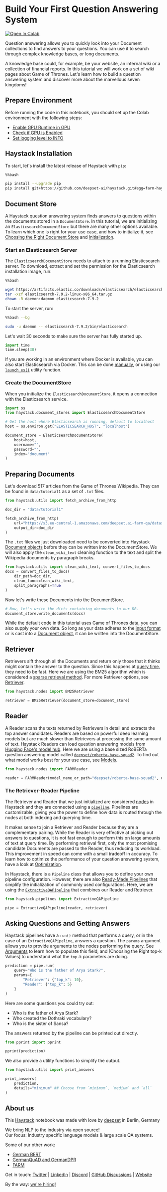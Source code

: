 <!---
title: "Tutorial 1"
metaTitle: "Build Your First QA System"
metaDescription: ""
slug: "/docs/tutorial1"
date: "2020-09-03"
id: "tutorial1md"
--->

# Build Your First Question Answering System

[![Open In Colab](https://colab.research.google.com/assets/colab-badge.svg)](https://colab.research.google.com/github/deepset-ai/haystack-tutorials/blob/main/tutorials/01_Basic_QA_Pipeline.ipynb)

Question answering allows you to quickly look into your Document collections to find answers to your questions. You can use it to search through complex knowledge bases, or long documents.

A knowledge base could, for example, be your website, an internal wiki or a collection of financial reports. In this tutorial we will work on a set of wiki pages about Game of Thrones. Let's learn how to build a question answering system and discover more about the marvellous seven kingdoms!


## Prepare Environment

Before running the code in this notebook, you should set up the Colab environment with the following steps:
- [Enable GPU Runtime in GPU]()
- [Check if GPU is Enabled]()
- [Set logging level to INFO]()


## Haystack Installation

To start, let's install the latest release of Haystack with `pip`:


```bash
%%bash

pip install --upgrade pip
pip install git+https://github.com/deepset-ai/haystack.git#egg=farm-haystack[colab]
```

## Document Store

A Haystack question answering system finds answers to questions within the documents stored in a `DocumentStore`. In this tutorial, we are initializing an `ElasticsearchDocumentStore` but there are many other options available. To learn which one is right for your use case, and how to initialize it, see [Choosing the Right Document Store](https://haystack.deepset.ai/components/document-store#choosing-the-right-document-store) and [Initialization](https://haystack.deepset.ai/components/document-store#initialisation).


### Start an Elasticsearch Server

The `ElasticsearchDocumentStore` needs to attach to a running Elasticsearch server. To download, extract and set the permission for the Elasticsearch installation image, run:


```bash
%%bash

wget https://artifacts.elastic.co/downloads/elasticsearch/elasticsearch-7.9.2-linux-x86_64.tar.gz -q
tar -xzf elasticsearch-7.9.2-linux-x86_64.tar.gz
chown -R daemon:daemon elasticsearch-7.9.2
```

To start the server, run:


```bash
%%bash --bg

sudo -u daemon -- elasticsearch-7.9.2/bin/elasticsearch
```

Let's wait 30 seconds to make sure the server has fully started up.


```python
import time
time.sleep(30)
```

If you are working in an environment where Docker is available, you can also start Elasticsearch via Docker. This can be done [manually](https://haystack.deepset.ai/components/document-store#initialisation), or using our [`launch_es()`]() utility function.

### Create the DocumentStore

When you initialize the `ElasticsearchDocumentStore`, it opens a connection with the Elasticsearch service.


```python
import os
from haystack.document_stores import ElasticsearchDocumentStore

# Get the host where Elasticsearch is running, default to localhost
host = os.environ.get("ELASTICSEARCH_HOST", "localhost")

document_store = ElasticsearchDocumentStore(
    host=host,
    username="",
    password="",
    index="document"
)
```

## Preparing Documents

Let's download 517 articles from the Game of Thrones Wikipedia. They can be found in `data/tutorial1` as a set of `.txt` files.


```python
from haystack.utils import fetch_archive_from_http

doc_dir = "data/tutorial1"

fetch_archive_from_http(
    url="https://s3.eu-central-1.amazonaws.com/deepset.ai-farm-qa/datasets/documents/wiki_gameofthrones_txt1.zip",
    output_dir=doc_dir
)
```

The `.txt` files we just downloaded need to be converted into Haystack [Document objects](https://haystack.deepset.ai/components/documents-answers-labels#document) before they can be written into the DocumentStore. We will also apply the `clean_wiki_text` cleaning function to the text and split the Wikipedia documents by paragraph breaks.


```python
from haystack.utils import clean_wiki_text, convert_files_to_docs
docs = convert_files_to_docs(
    dir_path=doc_dir,
    clean_func=clean_wiki_text,
    split_paragraphs=True
)
```

Now let's write these Documents into the DocumentStore.


```python
# Now, let's write the dicts containing documents to our DB.
document_store.write_documents(docs)
```

While the default code in this tutorial uses Game of Thrones data, you can also supply your own data. So long as your data adheres to the [input format](https://haystack.deepset.ai/components/document-store#input-format) or is cast into a [Document object](https://haystack.deepset.ai/components/documents-answers-labels#document), it can be written into the DocumentStore.

## Retriever

Retrievers sift through all the Documents and return only those that it thinks might contain the answer to the question. Since this happens at [query time](), they need to be fast. Here we are using the BM25 algorithm which is considered a [sparse retrieval method](https://haystack.deepset.ai/pipeline_nodes/retriever#deeper-dive-dense-vs-sparse). For more Retriever options, see [Retriever](https://haystack.deepset.ai/pipeline_nodes/retriever).


```python
from haystack.nodes import BM25Retriever

retriever = BM25Retriever(document_store=document_store)
```

## Reader

A Reader scans the texts returned by Retrievers in detail and extracts the top answer candidates. Readers are based on powerful deep learning models but are much slower than Retrievers at processing the same amount of text. Haystack Readers can load question answering models from [Hugging Face's model hub](https://huggingface.co/models?pipeline_tag=question-answering&sort=downloads). Here we are using a base sized RoBERTa question answering model called [`deepset/roberta-base-squad2`](https://huggingface.co/deepset/roberta-base-squad2). To find out what model works best for your use case, see [Models](https://haystack.deepset.ai/pipeline_nodes/reader#models).


```python
from haystack.nodes import FARMReader

reader = FARMReader(model_name_or_path="deepset/roberta-base-squad2", use_gpu=True)
```

### The Retriever-Reader Pipeline

The Retriever and Reader that we just initialized are considered [nodes](https://haystack.deepset.ai/pipeline_nodes/overview) in Haystack and they are connected using a [`pipeline`](https://haystack.deepset.ai/components/pipelines). Pipelines are customizable, giving you the power to define how data is routed through the nodes at both indexing and querying time.

It makes sense to join a Retriever and Reader because they are a complementary pairing. While the Reader is very effective at picking out answers to questions, it is not fast enough to perform this on large amounts of text at query time. By performing retrieval first, only the most promising candidate Documents are passed to the Reader, thus reducing its workload. This improvement in speed can come with a small tradeoff in accuracy. To learn how to optimize the performance of your question answering system, have a look at [Optimization](https://haystack.deepset.ai/guides/optimization).

In Haystack, there is a `Pipeline` class that allows you to define your own pipeline configuration. However, there are also [Ready-Made Pipelines](https://haystack.deepset.ai/components/ready-made-pipelines) that simplify the initialization of commonly used configurations. Here, we are using the [`ExtractiveQAPipeline`](https://haystack.deepset.ai/components/ready-made-pipelines#extractiveqapipeline) that combines our Reader and Retriever.



```python
from haystack.pipelines import ExtractiveQAPipeline

pipe = ExtractiveQAPipeline(reader, retriever)
```

## Asking Questions and Getting Answers

Haystack pipelines have a `run()` method that performs a query, or in the case of an `ExtractiveQAPipeline`, answers a question. The `params` argument allows you to provide arguments to the nodes performing the query. See [Arguments](https://haystack.deepset.ai/components/pipelines#arguments) to learn how to populate this field, and [Choosing the Right top-k Values] to understand what the `top-k` parameters are doing.


```python
prediction = pipe.run(
    query="Who is the father of Arya Stark?",
    params={
        "Retriever": {"top_k": 10},
        "Reader": {"top_k": 5}
    }
)
```

Here are some questions you could try out:
- Who is the father of Arya Stark?
- Who created the Dothraki vocabulary?
- Who is the sister of Sansa?

The answers returned by the pipeline can be printed out directly.


```python
from pprint import pprint

pprint(prediction)
```

We also provide a utility functions to simplify the output.


```python
from haystack.utils import print_answers

print_answers(
    prediction,
    details="minimum" ## Choose from `minimum`, `medium` and `all`
)
```

## About us

This [Haystack](https://github.com/deepset-ai/haystack/) notebook was made with love by [deepset](https://deepset.ai/) in Berlin, Germany

We bring NLP to the industry via open source!  
Our focus: Industry specific language models & large scale QA systems.  
  
Some of our other work: 
- [German BERT](https://deepset.ai/german-bert)
- [GermanQuAD and GermanDPR](https://deepset.ai/germanquad)
- [FARM](https://github.com/deepset-ai/FARM)

Get in touch:
[Twitter](https://twitter.com/deepset_ai) | [LinkedIn](https://www.linkedin.com/company/deepset-ai/) | [Discord](https://haystack.deepset.ai/community/join) | [GitHub Discussions](https://github.com/deepset-ai/haystack/discussions) | [Website](https://deepset.ai)

By the way: [we're hiring!](https://www.deepset.ai/jobs)

